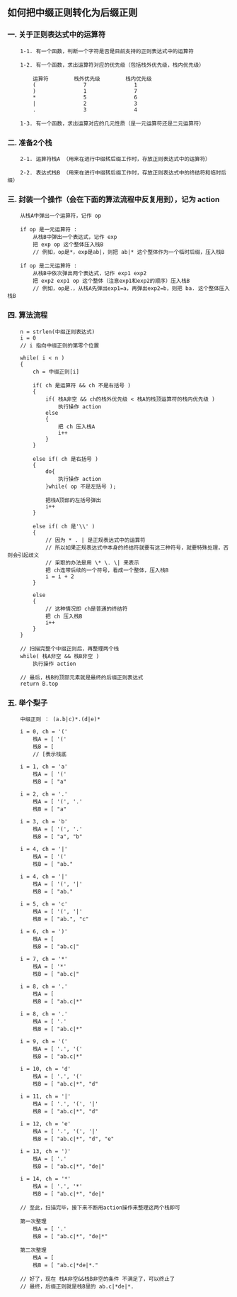 ## 如何把中缀正则转化为后缀正则 ##



### 一. 关于正则表达式中的运算符 ###

        1-1. 有一个函数，判断一个字符是否是目前支持的正则表达式中的运算符  

        1-2. 有一个函数，求出运算符对应的优先级（包括栈外优先级，栈内优先级）  
        
            运算符        栈外优先级        栈内优先级  
            (               7               1  
            )               1               7  
            *               5               6  
            |               2               3  
            .               3               4  
        
        1-3. 有一个函数，求出运算对应的几元性质（是一元运算符还是二元运算符）  



### 二. 准备2个栈 ###

        2-1. 运算符栈A （用来在进行中缀转后缀工作时，存放正则表达式中的运算符）  
        
        2-2. 表达式栈B （用来在进行中缀转后缀工作时，存放正则表达式中的终结符和临时后缀）  



### 三. 封装一个操作（会在下面的算法流程中反复用到），记为 action ###

        从栈A中弹出一个运算符，记作 op  
        
        if op 是一元运算符 :  
            从栈B中弹出一个表达式，记作 exp  
            把 exp op 这个整体压入栈B  
            // 例如，op是*，exp是ab|，则把 ab|* 这个整体作为一个临时后缀，压入栈B  
            
        if op 是二元运算符 :  
            从栈B中依次弹出两个表达式，记作 exp1 exp2  
            把 exp2 exp1 op 这个整体（注意exp1和exp2的顺序）压入栈B  
            // 例如，op是.，从栈A先弹出exp1=a，再弹出exp2=b，则把 ba. 这个整体压入栈B  



### 四. 算法流程 ###

        n = strlen(中缀正则表达式)  
        i = 0  
        // i 指向中缀正则的第零个位置  
        
        while( i < n )  
        {  
            ch = 中缀正则[i]  
            
            if( ch 是运算符 && ch 不是右括号 )  
            {  
                if( 栈A非空 && ch的栈外优先级 < 栈A的栈顶运算符的栈内优先级 )  
                    执行操作 action  
                else  
                {  
                    把 ch 压入栈A  
                    i++  
                }  
            }  
            
            else if( ch 是右括号 )  
            {  
                do{  
                    执行操作 action  
                }while( op 不是左括号 );  
                
                把栈A顶部的左括号弹出  
                i++  
            }  
            
            else if( ch 是'\\' )  
            {  
                // 因为 * . | 是正规表达式中的运算符  
                // 所以如果正规表达式中本身的终结符就要有这三种符号，就要特殊处理，否则会引起歧义  
                // 采取的办法是用 \* \. \| 来表示  
                把 ch连带后续的一个符号，看成一个整体，压入栈B  
                i = i + 2  
            }  
            
            else  
            {  
                // 这种情况即 ch是普通的终结符  
                把 ch 压入栈B  
                i++  
            }  
        }  
        
        // 扫描完整个中缀正则后，再整理两个栈  
        while( 栈A非空 && 栈B非空 )  
            执行操作 action  
        
        // 最后，栈B的顶部元素就是最终的后缀正则表达式  
        return B.top  



### 五. 举个梨子 ###

        中缀正则 ： (a.b|c)*.(d|e)*  
        
        i = 0, ch = '('  
            栈A = [ '('  
            栈B = [  
            // [表示栈底  
        
        i = 1, ch = 'a'  
            栈A = [ '('  
            栈B = [ "a"  
        
        i = 2, ch = '.'  
            栈A = [ '(', '.'  
            栈B = [ "a"  
        
        i = 3, ch = 'b'  
            栈A = [ '(', '.'  
            栈B = [ "a", "b"  
        
        i = 4, ch = '|'  
            栈A = [ '('  
            栈B = [ "ab."  
        
        i = 4, ch = '|'  
            栈A = [ '(', '|'  
            栈B = [ "ab."  
        
        i = 5, ch = 'c'  
            栈A = [ '(', '|'  
            栈B = [ "ab.", "c"  
        
        i = 6, ch = ')'  
            栈A = [  
            栈B = [ "ab.c|"  
        
        i = 7, ch = '*'  
            栈A = [ '*'  
            栈B = [ "ab.c|"  
        
        i = 8, ch = '.'  
            栈A = [  
            栈B = [ "ab.c|*"  
        
        i = 8, ch = '.'  
            栈A = [ '.'  
            栈B = [ "ab.c|*"  
        
        i = 9, ch = '('  
            栈A = [ '.', '('  
            栈B = [ "ab.c|*"  
        
        i = 10, ch = 'd'  
            栈A = [ '.', '('  
            栈B = [ "ab.c|*", "d"  
        
        i = 11, ch = '|'  
            栈A = [ '.', '(', '|'  
            栈B = [ "ab.c|*", "d"  
        
        i = 12, ch = 'e'  
            栈A = [ '.', '(', '|'  
            栈B = [ "ab.c|*", "d", "e"  
        
        i = 13, ch = ')'  
            栈A = [ '.'  
            栈B = [ "ab.c|*", "de|"  
        
        i = 14, ch = '*'  
            栈A = [ '.', '*'  
            栈B = [ "ab.c|*", "de|"  
        
        // 至此，扫描完毕，接下来不断用action操作来整理这两个栈即可  
        
        第一次整理  
            栈A = [ '.'  
            栈B = [ "ab.c|*", "de|*"  
        
        第二次整理  
            栈A = [  
            栈B = [ "ab.c|*de|*."  
        
        // 好了，现在 栈A非空&&栈B非空的条件 不满足了，可以终止了  
        // 最终，后缀正则就是栈B里的 ab.c|*de|*.  
